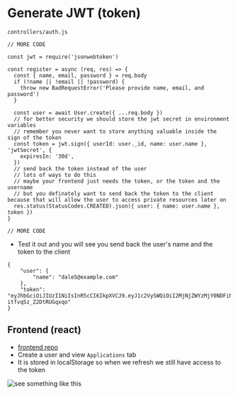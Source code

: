 # Generate JWT (token)

`controllers/auth.js`

```
// MORE CODE

const jwt = require('jsonwebtoken')

const register = async (req, res) => {
  const { name, email, password } = req.body
  if (!name || !email || !password) {
    throw new BadRequestError('Please provide name, email, and password')
  }

  const user = await User.create({ ...req.body })
  // for better security we should store the jwt secret in environment variables
  // remember you never want to store anything valuable inside the sign of the token
  const token = jwt.sign({ userId: user._id, name: user.name }, 'jwtSecret', {
    expiresIn: '30d',
  })
  // send back the token instead of the user
  // lots of ways to do this
  // maybe your frontend just needs the token, or the token and the username
  // but you definately want to send back the token to the client because that will allow the user to access private resources later on
  res.status(StatusCodes.CREATED).json({ user: { name: user.name }, token })
}

// MORE CODE
```

* Test it out and you will see you send back the user's name and the token to the client

```
{
    "user": {
        "name": "dale5@example.com"
    },
    "token": "eyJhbGciOiJIUzI1NiIsInR5cCI6IkpXVCJ9.eyJ1c2VySWQiOiI2MjNjZWYzMjY0NDFiNjVmNjM3ZWZhMDciLCJuYW1lIjoiZGFsZTVAZXhhbXBsZS5jb20iLCJpYXQiOjE2NDgxNjA1NjMsImV4cCI6MTY1MDc1MjU2M30.2a_WagNbuq6IBcuJsRcWafg-itfvqSz_Z2DtRUGqxqo"
}
```

## Frontend (react)
* [frontend repo](https://github.com/kingluddite/react-jobs-app)
* Create a user and view `Applications` tab
* It is stored in localStorage so when we refresh we still have access to the token

![see something like this](https://github.com/kingluddite/react-jobs-app)
